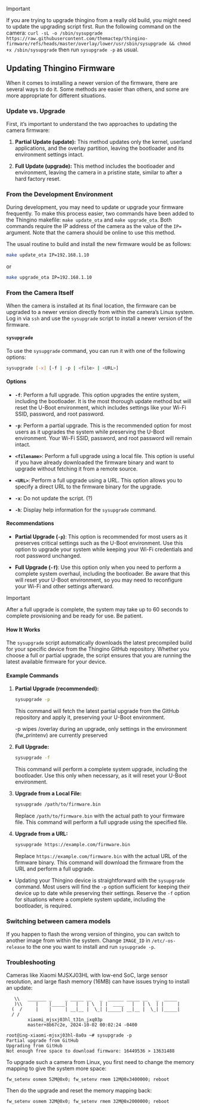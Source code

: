 > [!IMPORTANT]
> If you are trying to upgrade thingino from a really old build, you might need to update the upgrading script first.
> Run the following command on the camera:
> `curl -sL -o /sbin/sysupgrade https://raw.githubusercontent.com/themactep/thingino-firmware/refs/heads/master/overlay/lower/usr/sbin/sysupgrade && chmod +x /sbin/sysupgrade`
> then run `sysupgrade -p` as usual.

## Updating Thingino Firmware

When it comes to installing a newer version of the firmware, there are several ways to do it. Some methods are easier than others, and some are more appropriate for different situations.

### Update vs. Upgrade

First, it’s important to understand the two approaches to updating the camera firmware:

1. **Partial Update (update):** This method updates only the kernel, userland applications, and the overlay partition, leaving the bootloader and its environment settings intact.

2. **Full Update (upgrade):** This method includes the bootloader and environment, leaving the camera in a pristine state, similar to after a hard factory reset.

### From the Development Environment

During development, you may need to update or upgrade your firmware frequently. To make this process easier, two commands have been added to the Thingino makefile: `make update_ota` and `make upgrade_ota`. Both commands require the IP address of the camera as the value of the `IP=` argument. Note that the camera should be online to use this method.

The usual routine to build and install the new firmware would be as follows:

```sh
make update_ota IP=192.168.1.10
```

or

```sh
make upgrade_ota IP=192.168.1.10
```

### From the Camera Itself

When the camera is installed at its final location, the firmware can be upgraded to a newer version directly from within the camera’s Linux system. Log in via `ssh` and use the `sysupgrade` script to install a newer version of the firmware.

#### `sysupgrade`

To use the `sysupgrade` command, you can run it with one of the following options:

```sh
sysupgrade [-x] [-f | -p | <file> | <URL>]
```

#### Options

- **`-f`**: Perform a full upgrade. This option upgrades the entire system, including the bootloader. It is the most thorough update method but will reset the U-Boot environment, which includes settings like your Wi-Fi SSID, password, and root password.

- **`-p`**: Perform a partial upgrade. This is the recommended option for most users as it upgrades the system while preserving the U-Boot environment. Your Wi-Fi SSID, password, and root password will remain intact.

- **`<filename>`**: Perform a full upgrade using a local file. This option is useful if you have already downloaded the firmware binary and want to upgrade without fetching it from a remote source.

- **`<URL>`**: Perform a full upgrade using a URL. This option allows you to specify a direct URL to the firmware binary for the upgrade.

- **`-x`**: Do not update the script. (?)

- **`-h`**: Display help information for the `sysupgrade` command.

#### Recommendations

- **Partial Upgrade (`-p`)**: This option is recommended for most users as it preserves critical settings such as the U-Boot environment. Use this option to upgrade your system while keeping your Wi-Fi credentials and root password unchanged.

- **Full Upgrade (`-f`)**: Use this option only when you need to perform a complete system overhaul, including the bootloader. Be aware that this will reset your U-Boot environment, so you may need to reconfigure your Wi-Fi and other settings afterward.

> [!IMPORTANT]
> After a full upgrade is complete, the system may take up to 60 seconds to complete provisioning and be ready for use.  Be patient.

#### How It Works

The `sysupgrade` script automatically downloads the latest precompiled build for your specific device from the Thingino GitHub repository. Whether you choose a full or partial upgrade, the script ensures that you are running the latest available firmware for your device.

#### Example Commands

1. **Partial Upgrade (recommended):**
   ```sh
   sysupgrade -p
   ```
   This command will fetch the latest partial upgrade from the GitHub repository and apply it, preserving your U-Boot environment.

   -p wipes /overlay during an upgrade,  only settings in the environment (fw_printenv) are currently preserved 

2. **Full Upgrade:**
   ```sh
   sysupgrade -f
   ```
   This command will perform a complete system upgrade, including the bootloader. Use this only when necessary, as it will reset your U-Boot environment.

3. **Upgrade from a Local File:**
   ```sh
   sysupgrade /path/to/firmware.bin
   ```
   Replace `/path/to/firmware.bin` with the actual path to your firmware file. This command will perform a full upgrade using the specified file.

4. **Upgrade from a URL:**
   ```sh
   sysupgrade https://example.com/firmware.bin
   ```
   Replace `https://example.com/firmware.bin` with the actual URL of the firmware binary. This command will download the firmware from the URL and perform a full upgrade.

- Updating your Thingino device is straightforward with the `sysupgrade` command. Most users will find the `-p` option sufficient for keeping their device up to date while preserving their settings. Reserve the `-f` option for situations where a complete system update, including the bootloader, is required.


### Switching between camera models

If you happen to flash the wrong version of thingino, you can switch to another image from within the system. Change `IMAGE_ID` in `/etc/-os-release` to the one you want to install and run `sysupgrade -p`.


### Troubleshooting

Cameras like Xiaomi MJSXJ03HL with low-end SoC, large sensor resolution, and large flash memory (16MB) can have issues trying to install an update:

```
   \\   _______ _     _ _____ __   _  ______ _____ __   _  _____
   )\\     |    |_____|   |   | \  | |  ____   |   | \  | |     |
  (  /     |    |     | __|__ |  \_| |_____| __|__ |  \_| |_____|
  / /
        xiaomi_mjsxj03hl_t31n_jxq03p
        master+8b67c2e, 2024-10-02 00:02:24 -0400

root@ing-xiaomi-mjsxj03hl-8a0a ~# sysupgrade -p
Partial upgrade from GitHub
Upgrading from GitHub
Not enough free space to download firmware: 16449536 > 13631488
```

To upgrade such a camera from Linux, you first need to change the memory mapping to give the system more space:

```
fw_setenv osmem 52M@0x0; fw_setenv rmem 12M@0x3400000; reboot
```

Then do the upgrade and reset the memory mapping back:

```
fw_setenv osmem 32M@0x0; fw_setenv rmem 32M@0x2000000; reboot
```
